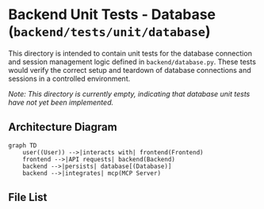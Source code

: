# Backend Unit Tests - Database (`backend/tests/unit/database`)

This directory is intended to contain unit tests for the database connection and session management logic defined in `backend/database.py`. These tests would verify the correct setup and teardown of database connections and sessions in a controlled environment.

*Note: This directory is currently empty, indicating that database unit tests have not yet been implemented.*

## Architecture Diagram
```mermaid
graph TD
    user((User)) -->|interacts with| frontend(Frontend)
    frontend -->|API requests| backend(Backend)
    backend -->|persists| database[(Database)]
    backend -->|integrates| mcp(MCP Server)
```

<!-- File List Start -->
## File List


<!-- File List End -->

